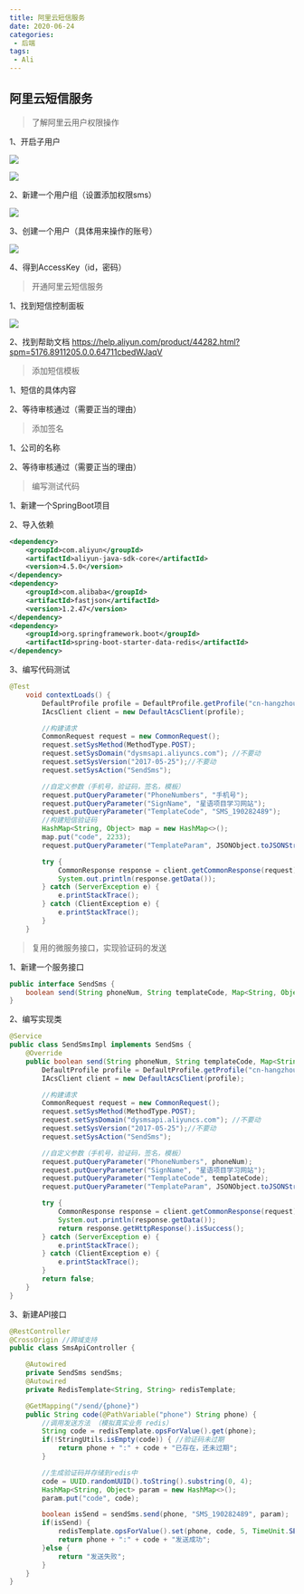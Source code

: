 ```yaml
---
title: 阿里云短信服务
date: 2020-06-24
categories:
 - 后端
tags:
 - Ali
---
```


## 阿里云短信服务

> 了解阿里云用户权限操作

1、开启子用户

![](https://sidchai.oss-cn-beijing.aliyuncs.com/note/Microservice/Ali-OSS/1.png)

![](https://sidchai.oss-cn-beijing.aliyuncs.com/note/Microservice/Ali-OSS/2.png)

2、新建一个用户组（设置添加权限sms）

![](https://sidchai.oss-cn-beijing.aliyuncs.com/note/Microservice/Ali-OSS/3.png)

3、创建一个用户（具体用来操作的账号）

![](https://sidchai.oss-cn-beijing.aliyuncs.com/note/Microservice/Ali-OSS/4.png)

4、得到AccessKey（id，密码）

> 开通阿里云短信服务

1、找到短信控制面板

![](https://sidchai.oss-cn-beijing.aliyuncs.com/note/Microservice/Ali-OSS/5.png)

2、找到帮助文档 https://help.aliyun.com/product/44282.html?spm=5176.8911205.0.0.64711cbedWJaqV



> 添加短信模板

1、短信的具体内容

2、等待审核通过（需要正当的理由）



> 添加签名

1、公司的名称

2、等待审核通过（需要正当的理由）



> 编写测试代码

1、新建一个SpringBoot项目

2、导入依赖

```xml
<dependency>
    <groupId>com.aliyun</groupId>
    <artifactId>aliyun-java-sdk-core</artifactId>
    <version>4.5.0</version>
</dependency>
<dependency>
    <groupId>com.alibaba</groupId>
    <artifactId>fastjson</artifactId>
    <version>1.2.47</version>
</dependency>
<dependency>
    <groupId>org.springframework.boot</groupId>
    <artifactId>spring-boot-starter-data-redis</artifactId>
</dependency>
```

3、编写代码测试

```java
@Test
    void contextLoads() {
        DefaultProfile profile = DefaultProfile.getProfile("cn-hangzhou", "ID", "密码");
        IAcsClient client = new DefaultAcsClient(profile);

        //构建请求
        CommonRequest request = new CommonRequest();
        request.setSysMethod(MethodType.POST);
        request.setSysDomain("dysmsapi.aliyuncs.com"); //不要动
        request.setSysVersion("2017-05-25");//不要动
        request.setSysAction("SendSms");

        //自定义参数（手机号，验证码，签名，模板）
        request.putQueryParameter("PhoneNumbers", "手机号");
        request.putQueryParameter("SignName", "星语项目学习网站");
        request.putQueryParameter("TemplateCode", "SMS_190282489");
        //构建短信验证码
        HashMap<String, Object> map = new HashMap<>();
        map.put("code", 2233);
        request.putQueryParameter("TemplateParam", JSONObject.toJSONString(map));

        try {
            CommonResponse response = client.getCommonResponse(request);
            System.out.println(response.getData());
        } catch (ServerException e) {
            e.printStackTrace();
        } catch (ClientException e) {
            e.printStackTrace();
        }
    }
```

> 复用的微服务接口，实现验证码的发送

1、新建一个服务接口

```java
public interface SendSms {
    boolean send(String phoneNum, String templateCode, Map<String, Object> code);
}
```

2、编写实现类

```java
@Service
public class SendSmsImpl implements SendSms {
    @Override
    public boolean send(String phoneNum, String templateCode, Map<String, Object> code) {
        DefaultProfile profile = DefaultProfile.getProfile("cn-hangzhou", "LTAI4FzFBqiyqxQTetzDfvZq", "GLFY2svBWApMgkBpZ8f2k1WKPZ8tt7");
        IAcsClient client = new DefaultAcsClient(profile);

        //构建请求
        CommonRequest request = new CommonRequest();
        request.setSysMethod(MethodType.POST);
        request.setSysDomain("dysmsapi.aliyuncs.com"); //不要动
        request.setSysVersion("2017-05-25");//不要动
        request.setSysAction("SendSms");

        //自定义参数（手机号，验证码，签名，模板）
        request.putQueryParameter("PhoneNumbers", phoneNum);
        request.putQueryParameter("SignName", "星语项目学习网站");
        request.putQueryParameter("TemplateCode", templateCode);
        request.putQueryParameter("TemplateParam", JSONObject.toJSONString(code));

        try {
            CommonResponse response = client.getCommonResponse(request);
            System.out.println(response.getData());
            return response.getHttpResponse().isSuccess();
        } catch (ServerException e) {
            e.printStackTrace();
        } catch (ClientException e) {
            e.printStackTrace();
        }
        return false;
    }
}
```

3、新建API接口

```java
@RestController
@CrossOrigin //跨域支持
public class SmsApiController {

    @Autowired
    private SendSms sendSms;
    @Autowired
    private RedisTemplate<String, String> redisTemplate;

    @GetMapping("/send/{phone}")
    public String code(@PathVariable("phone") String phone) {
        //调用发送方法 （模拟真实业务 redis）
        String code = redisTemplate.opsForValue().get(phone);
        if(!StringUtils.isEmpty(code)) { //验证码未过期
            return phone + ":" + code + "已存在，还未过期";
        }

        //生成验证码并存储到redis中
        code = UUID.randomUUID().toString().substring(0, 4);
        HashMap<String, Object> param = new HashMap<>();
        param.put("code", code);

        boolean isSend = sendSms.send(phone, "SMS_190282489", param);
        if(isSend) {
            redisTemplate.opsForValue().set(phone, code, 5, TimeUnit.SECONDS);
            return phone + ":" + code + "发送成功";
        }else {
            return "发送失败";
        }
    }
}
```

